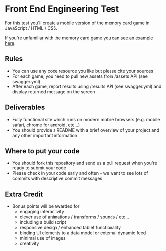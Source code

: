 Front End Engineering Test
====================

For this test you'll create a mobile version of the memory card game in JavaScript / HTML / CSS.

If you're unfamiliar with the memory card game you can [see an example here](http://igorminar.github.io/Memory-Game/app/index.html).



Rules
---------------------
-   You can use any code resource you like but please cite your sources
-   For each game, you need to pull new assets from /assets API (see swagger.yml)
-   After each game, report results using /results API (see swagger.yml) and display returned message on the screen


Deliverables
---------------------
-   Fully functional site which runs on modern mobile browsers (e.g. mobile safari, chrome for android, etc...)
-   You should provide a README with a brief overview of your project and any other important information



Where to put your code
---------------------
-   You should fork this repository and send us a pull request when you're ready to submit your code
-   Please check in your code early and often - we want to see lots of commits with descriptive commit messages



Extra Credit
---------------------
-   Bonus points will be awarded for
    +   engaging interactivity
    +   clever use of animations / transforms / sounds / etc...
    +   including a build script
    +   responsive design / enhanced tablet functionality
    +   binding UI elements to a data model or external dynamic feed
    +   minimal use of images
    +   creativity
